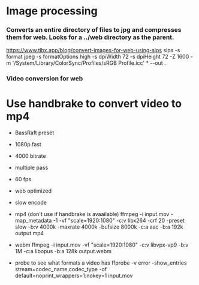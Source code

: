 
# Image processing

### Converts an entire directory of files to jpg and compresses them for web. Looks for a ../web directory as the parent.
https://www.tlbx.app/blog/convert-images-for-web-using-sips
sips -s format jpeg -s formatOptions high -s dpiWidth 72 -s dpiHeight 72 -Z 1600 -m '/System/Library/ColorSync/Profiles/sRGB Profile.icc' * --out .

### Video conversion for web

# Use handbrake to convert video to mp4
* BassRaft preset
* 1080p fast
* 4000 bitrate
* multiple pass
* 60 fps
* web optimized
* slow encode

* mp4 (don't use if handbrake is avaailable)
ffmpeg -i input.mov -map_metadata -1 -vf "scale=1920:1080" -c:v libx264 -crf 20 -preset slow -b:v 4000k -maxrate 4000k -bufsize 8000k -c:a aac -b:a 192k output.mp4

* webm
ffmpeg -i input.mov -vf "scale=1920:1080" -c:v libvpx-vp9 -b:v 1M -c:a libopus -b:a 128k output.webm

* probe to see what formats a video has
ffprobe -v error -show_entries stream=codec_name,codec_type -of default=noprint_wrappers=1:nokey=1 input.mov
